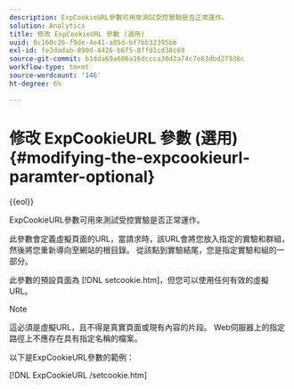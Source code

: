 ```yaml
---
description: ExpCookieURL參數可用來測試受控實驗是否正常運作。
solution: Analytics
title: 修改 ExpCookieURL 參數 (選用)
uuid: 0c160c26-f9de-4e41-a05d-bf7bb32395bb
exl-id: fe3dadab-890d-4426-b6f5-8ffd1cd38c69
source-git-commit: b1dda69a606a16dccca30d2a74c7e63dbd27936c
workflow-type: tm+mt
source-wordcount: '146'
ht-degree: 6%

---
```


# 修改 ExpCookieURL 參數 (選用){#modifying-the-expcookieurl-paramter-optional}

{{eol}}

ExpCookieURL參數可用來測試受控實驗是否正常運作。

此參數會定義虛擬頁面的URL，當請求時，該URL會將您放入指定的實驗和群組，然後將您重新導向至網站的根目錄。 從該點到實驗結尾，您是指定實驗和組的一部分。

此參數的預設頁面為 [!DNL setcookie.htm]，但您可以使用任何有效的虛擬URL。

>[!NOTE]
>
>這必須是虛擬URL，且不得是真實頁面或現有內容的片段。 Web伺服器上的指定路徑上不應存在具有指定名稱的檔案。

以下是ExpCookieURL參數的範例：

[!DNL ExpCookieURL /setcookie.htm]
